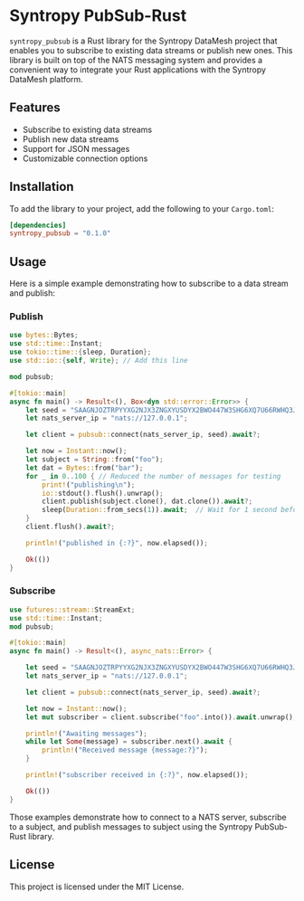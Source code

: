 # Syntropy PubSub-Rust

`syntropy_pubsub` is a Rust library for the Syntropy DataMesh project that enables you to subscribe to existing data streams or publish new ones. This library is built on top of the NATS messaging system and provides a convenient way to integrate your Rust applications with the Syntropy DataMesh platform.

## Features

- Subscribe to existing data streams
- Publish new data streams
- Support for JSON messages
- Customizable connection options

## Installation

To add the library to your project, add the following to your `Cargo.toml`:

```toml
[dependencies]
syntropy_pubsub = "0.1.0"
```

## Usage
Here is a simple example demonstrating how to subscribe to a data stream and publish:

### Publish
```rust
use bytes::Bytes;
use std::time::Instant;
use tokio::time::{sleep, Duration};
use std::io::{self, Write}; // Add this line

mod pubsub;

#[tokio::main]
async fn main() -> Result<(), Box<dyn std::error::Error>> {
    let seed = "SAAGNJOZTRPYYXG2NJX3ZNGXYUSDYX2BWO447W3SHG6XQ7U66RWHQ3JUXM";
    let nats_server_ip = "nats://127.0.0.1";

    let client = pubsub::connect(nats_server_ip, seed).await?;

    let now = Instant::now();
    let subject = String::from("foo");
    let dat = Bytes::from("bar");
    for _ in 0..100 { // Reduced the number of messages for testing
        print!("publishing\n");
        io::stdout().flush().unwrap();
        client.publish(subject.clone(), dat.clone()).await?;
        sleep(Duration::from_secs(1)).await;  // Wait for 1 second before the next publish
    }
    client.flush().await?;

    println!("published in {:?}", now.elapsed());

    Ok(())
}
```

### Subscribe
```rust
use futures::stream::StreamExt;
use std::time::Instant;
mod pubsub;

#[tokio::main]
async fn main() -> Result<(), async_nats::Error> {

    let seed = "SAAGNJOZTRPYYXG2NJX3ZNGXYUSDYX2BWO447W3SHG6XQ7U66RWHQ3JUXM";
    let nats_server_ip = "nats://127.0.0.1";

    let client = pubsub::connect(nats_server_ip, seed).await?;

    let now = Instant::now();
    let mut subscriber = client.subscribe("foo".into()).await.unwrap();

    println!("Awaiting messages");
    while let Some(message) = subscriber.next().await {
        println!("Received message {message:?}");
    }

    println!("subscriber received in {:?}", now.elapsed());

    Ok(())
}
```
Those examples demonstrate how to connect to a NATS server, subscribe to a subject, and publish messages to subject using the Syntropy PubSub-Rust library.

## License
This project is licensed under the MIT License.